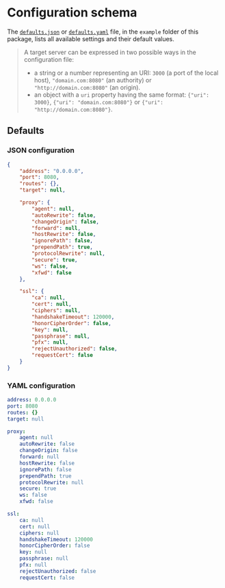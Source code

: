 # Configuration schema
The [`defaults.json`](https://git.belin.io/cedx/reverse-proxy.js/src/branch/master/example/defaults.json) or [`defaults.yaml`](https://git.belin.io/cedx/reverse-proxy.js/src/branch/master/example/defaults.yaml) file, in the `example` folder of this package, lists all available settings and their default values.

> A target server can be expressed in two possible ways in the configuration file:
> - a string or a number representing an URI: `3000` (a port of the local host), `"domain.com:8080"` (an authority) or `"http://domain.com:8080"` (an origin).
> - an object with a `uri` property having the same format: `{"uri": 3000}`, `{"uri": "domain.com:8080"}` or `{"uri": "http://domain.com:8080"}`.

## Defaults

### JSON configuration

``` json
{
	"address": "0.0.0.0",
	"port": 8080,
	"routes": {},
	"target": null,

	"proxy": {
		"agent": null,
		"autoRewrite": false,
		"changeOrigin": false,
		"forward": null,
		"hostRewrite": false,
		"ignorePath": false,
		"prependPath": true,
		"protocolRewrite": null,
		"secure": true,
		"ws": false,
		"xfwd": false
	},

	"ssl": {
		"ca": null,
		"cert": null,
		"ciphers": null,
		"handshakeTimeout": 120000,
		"honorCipherOrder": false,
		"key": null,
		"passphrase": null,
		"pfx": null,
		"rejectUnauthorized": false,
		"requestCert": false
	}
}
```

### YAML configuration

``` yaml
address: 0.0.0.0
port: 8080
routes: {}
target: null

proxy:
	agent: null
	autoRewrite: false
	changeOrigin: false
	forward: null
	hostRewrite: false
	ignorePath: false
	prependPath: true
	protocolRewrite: null
	secure: true
	ws: false
	xfwd: false

ssl:
	ca: null
	cert: null
	ciphers: null
	handshakeTimeout: 120000
	honorCipherOrder: false
	key: null
	passphrase: null
	pfx: null
	rejectUnauthorized: false
	requestCert: false
```
